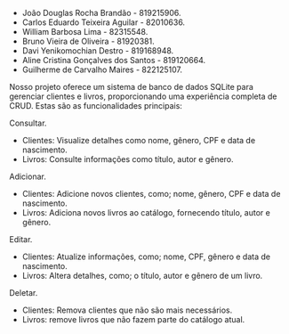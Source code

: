 

- João Douglas Rocha Brandão  - 819215906.
- Carlos Eduardo Teixeira Aguilar -  82010636.
- William Barbosa Lima - 82315548.
- Bruno Vieira de Oliveira - 81920381.
- Davi Yenikomochian Destro - 819168948.
- Aline Cristina Gonçalves dos Santos - 819120664.
- Guilherme de Carvalho Maires - 822125107.


Nosso projeto oferece um sistema de banco de dados SQLite para gerenciar clientes e livros,
proporcionando uma experiência completa de CRUD. Estas são as funcionalidades principais:  

Consultar.
- Clientes: Visualize detalhes como nome, gênero, CPF e data de nascimento.
- Livros: Consulte informações como título, autor e gênero.

Adicionar.
- Clientes: Adicione novos clientes, como; nome, gênero, CPF e data de nascimento. 
- Livros: Adiciona novos livros ao catálogo, fornecendo título, autor e gênero.

Editar.
- Clientes: Atualize informações, como; nome, CPF, gênero e data de nascimento. 
- Livros: Altera detalhes, como; o título, autor e gênero de um livro.

Deletar.
- Clientes: Remova clientes que não são mais necessários.
- Livros: remove livros que não fazem parte do catálogo atual.
 


